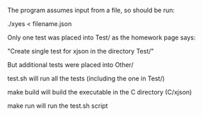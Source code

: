 The program assumes input from a file, so should be run:

./xyes < filename.json

Only one test was placed into Test/ as the homework page says: 

"Create single test for xjson in the directory Test/"

But additional tests were placed into Other/

test.sh will run all the tests (including the one in Test/)


make build
will build the executable in the C directory (C/xjson)

make run 
will run the test.sh script
